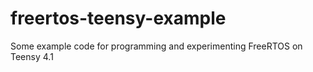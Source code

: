 # freertos-teensy-example
Some example code for programming and experimenting FreeRTOS on Teensy 4.1
